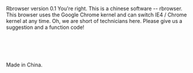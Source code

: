 Rbrowser version 0.1
You're right. This is a chinese software -- rbrowser. This browser uses the Google Chrome kernel and can switch IE4 / Chrome kernel at any time. Oh, we are short of technicians here. Please give us a suggestion and a function code!
<br><br><br><br><br><br>
Made in China.
